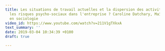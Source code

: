 ```yaml
---
title: Les situations de travail actuelles et la dispersion des activités accroissent-elles
  les risques psycho-sociaux dans l'entreprise ? Caroline Datchary, Maître de conférences
  en sociologie
video_id: https://www.youtube.com/watch?v=211V1gTXkxA
text_summary: ''
date: 2019-03-04 10:34:39 +0100
draft: true

---
```

